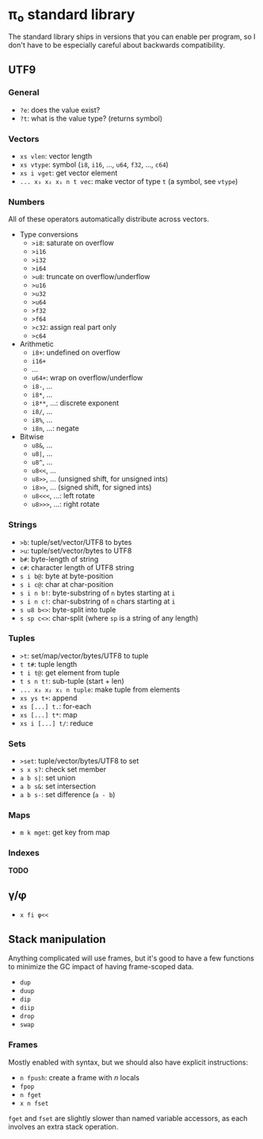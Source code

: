 # π₀ standard library
The standard library ships in versions that you can enable per program, so I don't have to be especially careful about backwards compatibility.


## UTF9
### General
+ `?e`: does the value exist?
+ `?t`: what is the value type? (returns symbol)


### Vectors
+ `xs vlen`: vector length
+ `xs vtype`: symbol (`i8`, `i16`, ..., `u64`, `f32`, ..., `c64`)
+ `xs i vget`: get vector element
+ `... x₃ x₂ x₁ n t vec`: make vector of type `t` (a symbol, see `vtype`)


### Numbers
All of these operators automatically distribute across vectors.

+ Type conversions
  + `>i8`: saturate on overflow
  + `>i16`
  + `>i32`
  + `>i64`
  + `>u8`: truncate on overflow/underflow
  + `>u16`
  + `>u32`
  + `>u64`
  + `>f32`
  + `>f64`
  + `>c32`: assign real part only
  + `>c64`
+ Arithmetic
  + `i8+`: undefined on overflow
  + `i16+`
  + ...
  + `u64+`: wrap on overflow/underflow
  + `i8-`, ...
  + `i8*`, ...
  + `i8**`, ...: discrete exponent
  + `i8/`, ...
  + `i8%`, ...
  + `i8n`, ...: negate
+ Bitwise
  + `u8&`, ...
  + `u8|`, ...
  + `u8^`, ...
  + `u8<<`, ...
  + `u8>>`, ... (unsigned shift, for unsigned ints)
  + `i8>>`, ... (signed shift, for signed ints)
  + `u8<<<`, ...: left rotate
  + `u8>>>`, ...: right rotate


### Strings
+ `>b`: tuple/set/vector/UTF8 to bytes
+ `>u`: tuple/set/vector/bytes to UTF8
+ `b#`: byte-length of string
+ `c#`: character length of UTF8 string
+ `s i b@`: byte at byte-position
+ `s i c@`: char at char-position
+ `s i n b!`: byte-substring of `n` bytes starting at `i`
+ `s i n c!`: char-substring of `n` chars starting at `i`
+ `s u8 b<>`: byte-split into tuple
+ `s sp c<>`: char-split (where `sp` is a string of any length)


### Tuples
+ `>t`: set/map/vector/bytes/UTF8 to tuple
+ `t t#`: tuple length
+ `t i t@`: get element from tuple
+ `t s n t!`: sub-tuple (start + len)
+ `... x₃ x₂ x₁ n tuple`: make tuple from elements
+ `xs ys t+`: append
+ `xs [...] t.`: for-each
+ `xs [...] t*`: map
+ `xs i [...] t/`: reduce


### Sets
+ `>set`: tuple/vector/bytes/UTF8 to set
+ `s x s?`: check set member
+ `a b s|`: set union
+ `a b s&`: set intersection
+ `a b s-`: set difference (`a - b`)


### Maps
+ `m k mget`: get key from map


### Indexes
**TODO**


## γ/φ
+ `x fi φ<<`


## Stack manipulation
Anything complicated will use frames, but it's good to have a few functions to minimize the GC impact of having frame-scoped data.

+ `dup`
+ `duup`
+ `dip`
+ `diip`
+ `drop`
+ `swap`


### Frames
Mostly enabled with syntax, but we should also have explicit instructions:

+ `n fpush`: create a frame with _n_ locals
+ `fpop`
+ `n fget`
+ `x n fset`

`fget` and `fset` are slightly slower than named variable accessors, as each involves an extra stack operation.

